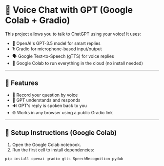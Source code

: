 # 🎤 Voice Chat with GPT (Google Colab + Gradio)

This project allows you to talk to ChatGPT using your voice! It uses:

- 🧠 OpenAI's GPT-3.5 model for smart replies  
- 🎙️ Gradio for microphone-based input/output  
- 🗣️ Google Text-to-Speech (gTTS) for voice replies  
- 🧪 Google Colab to run everything in the cloud (no install needed)

---

## 🚀 Features

- 🎤 Record your question by voice
- 🧠 GPT understands and responds
- 🔊 GPT's reply is spoken back to you
- 🌐 Works in any browser using a public Gradio link

---

## 🔧 Setup Instructions (Google Colab)

1. Open the Google Colab notebook.
2. Run the first cell to install dependencies:

```bash
pip install openai gradio gtts SpeechRecognition pydub
